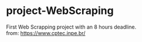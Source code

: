 # project-WebScraping

First Web Scrapping project with an 8 hours deadline.<br>
from:  https://www.cptec.inpe.br/
